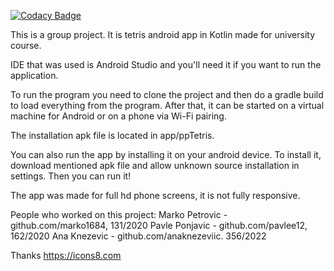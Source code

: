 
[![Codacy Badge](https://api.codacy.com/project/badge/Grade/9024b3d922e648a9ab77a12e4e86b594)](https://app.codacy.com/gh/matf-pp/2023_Tetris?utm_source=github.com&utm_medium=referral&utm_content=matf-pp/2023_Tetris&utm_campaign=Badge_Grade)

This is a group project.
It is tetris android app in Kotlin made for university course.

IDE that was used is Android Studio and you'll need it if you want to run the application.

To run the program you need to clone the project and then do a gradle build to load everything from the program. After that, it can be started on a virtual machine for Android or on a phone via Wi-Fi pairing.

The installation apk file is located in app/ppTetris.

You can also run the app by installing it on your android device. To install it, download mentioned apk file and allow unknown source installation in settings. Then you can run it!

The app was made for full hd phone screens, it is not fully responsive.


People who worked on this project:
Marko Petrovic - github.com/marko1684, 131/2020
Pavle Ponjavic - github.com/pavlee12, 162/2020
Ana Knezevic - github.com/anaknezeviic. 356/2022


Thanks https://icons8.com
